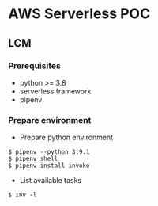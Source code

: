 # AWS Serverless POC

## LCM

### Prerequisites

- python >= 3.8
- serverless framework
- pipenv

### Prepare environment

- Prepare python environment

```
$ pipenv --python 3.9.1
$ pipenv shell
$ pipenv install invoke
```

- List available tasks

```
$ inv -l
```
